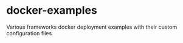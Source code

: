# docker-examples
Various frameworks docker deployment examples with their custom configuration files
